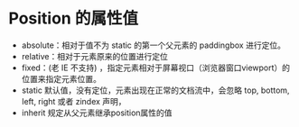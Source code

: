 # Position 的属性值

- absolute：相对于值不为 static 的第一个父元素的 paddingbox 进行定位。
- relative：相对于元素原来的位置进行定位
- fixed：(老 IE 不支持) ，指定元素相对于屏幕视⼝（浏览器窗口viewport）的位置来指定元素位置。
- static 默认值，没有定位，元素出现在正常的文档流中，会忽略 top, bottom, left, right 或者 zindex 声明，
- inherit 规定从父元素继承position属性的值


